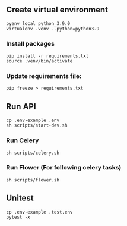 ## Create virtual environment

```
pyenv local python_3.9.0
virtualenv .venv --python=python3.9
```

### Install packages

```
pip install -r requirements.txt
source .venv/bin/activate
```

### Update requirements file:

```
pip freeze > requirements.txt
```

## Run API

```
cp .env-example .env
sh scripts/start-dev.sh
```

### Run Celery

```
sh scripts/celery.sh
```

### Run Flower (For following celery tasks)

```
sh scripts/flower.sh
```

## Unitest

```
cp .env-example .test.env
pytest -x
```